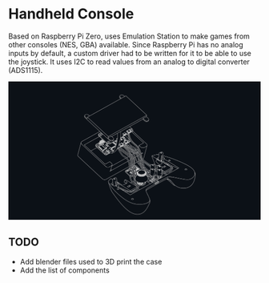# Handheld Console
Based on Raspberry Pi Zero, uses Emulation Station to make games from other consoles (NES, GBA) available. Since Raspberry Pi has no analog inputs by default, a custom driver had to be written for it to be able to use the joystick. It uses I2C to read values from an analog to digital converter (ADS1115).

![Handheld](./images/cables-1.png)

## TODO
- Add blender files used to 3D print the case
- Add the list of components
